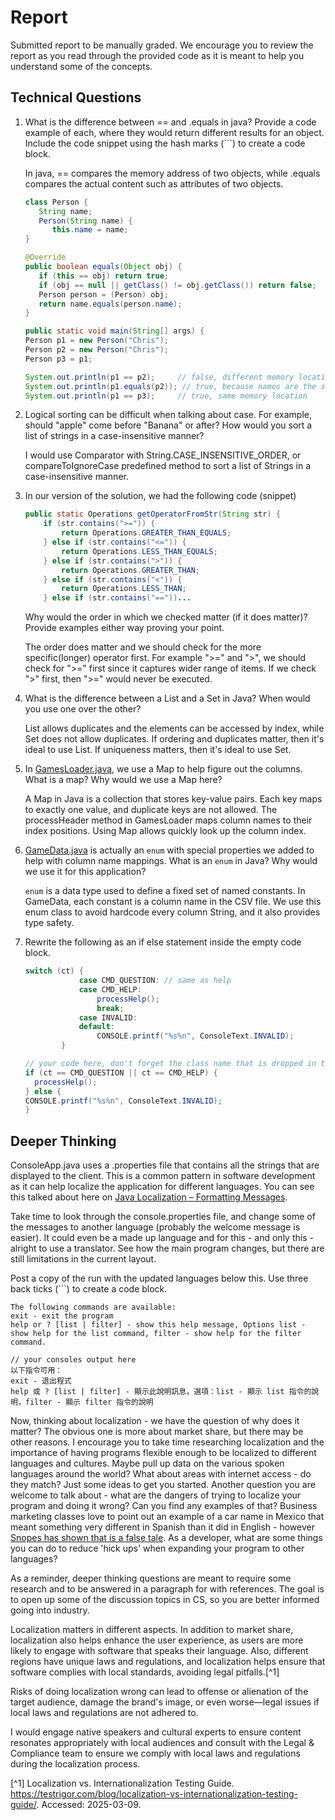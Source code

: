 # Report

Submitted report to be manually graded. We encourage you to review the report as you read through the provided
code as it is meant to help you understand some of the concepts. 

## Technical Questions

1. What is the difference between == and .equals in java? Provide a code example of each, where they would return different results for an object. Include the code snippet using the hash marks (```) to create a code block.
   
   In java, == compares the memory address of two objects, while .equals compares the actual content such as attributes of two objects.
   
   ```java
   class Person {
      String name;
      Person(String name) {
         this.name = name;
   }
   
   @Override
   public boolean equals(Object obj) {
      if (this == obj) return true;
      if (obj == null || getClass() != obj.getClass()) return false;
      Person person = (Person) obj;
      return name.equals(person.name);
   }
   
   public static void main(String[] args) {
   Person p1 = new Person("Chris");
   Person p2 = new Person("Chris");
   Person p3 = p1;
   
   System.out.println(p1 == p2);     // false, different memory locations
   System.out.println(p1.equals(p2)); // true, because names are the same
   System.out.println(p1 == p3);     // true, same memory location
   
   ```

2. Logical sorting can be difficult when talking about case. For example, should "apple" come before "Banana" or after? How would you sort a list of strings in a case-insensitive manner?
   
   I would use Comparator with String.CASE_INSENSITIVE_ORDER, or compareToIgnoreCase predefined method to sort a list of Strings in a case-insensitive manner.



3. In our version of the solution, we had the following code (snippet)
    ```java
    public static Operations getOperatorFromStr(String str) {
        if (str.contains(">=")) {
            return Operations.GREATER_THAN_EQUALS;
        } else if (str.contains("<=")) {
            return Operations.LESS_THAN_EQUALS;
        } else if (str.contains(">")) {
            return Operations.GREATER_THAN;
        } else if (str.contains("<")) {
            return Operations.LESS_THAN;
        } else if (str.contains("=="))...
    ```
    Why would the order in which we checked matter (if it does matter)? Provide examples either way proving your point. 
   
   The order does matter and we should check for the more specific(longer) operator first. For example ">=" and ">", we should check for ">=" first since it captures wider range of items. If we check ">" first, then ">=" would never be executed.


4. What is the difference between a List and a Set in Java? When would you use one over the other? 
   
   List allows duplicates and the elements can be accessed by index, while Set does not allow duplicates. If ordering and duplicates matter, then it's ideal to use List. If uniqueness matters, then it's ideal to use Set.



5. In [GamesLoader.java](src/main/java/student/GamesLoader.java), we use a Map to help figure out the columns. What is a map? Why would we use a Map here?
   
   A Map in Java is a collection that stores key-value pairs. Each key maps to exactly one value, and duplicate keys are not allowed. 
   The processHeader method in GamesLoader maps column names to their index positions. Using Map allows quickly look up the column index.



6. [GameData.java](src/main/java/student/GameData.java) is actually an `enum` with special properties we added to help with column name mappings. What is an `enum` in Java? Why would we use it for this application?
   
   `enum` is a data type used to define a fixed set of named constants. In GameData, each constant is a column name in the CSV file. We use this enum class to avoid hardcode every column String, and it also provides type safety.

   

7. Rewrite the following as an if else statement inside the empty code block.
    ```java
    switch (ct) {
                case CMD_QUESTION: // same as help
                case CMD_HELP:
                    processHelp();
                    break;
                case INVALID:
                default:
                    CONSOLE.printf("%s%n", ConsoleText.INVALID);
            }
    ``` 

    ```java
    // your code here, don't forget the class name that is dropped in the switch block..
   if (ct == CMD_QUESTION || ct == CMD_HELP) {
      processHelp();
   } else {
   CONSOLE.printf("%s%n", ConsoleText.INVALID);
   }
    ```

## Deeper Thinking

ConsoleApp.java uses a .properties file that contains all the strings
that are displayed to the client. This is a common pattern in software development
as it can help localize the application for different languages. You can see this
talked about here on [Java Localization – Formatting Messages](https://www.baeldung.com/java-localization-messages-formatting).

Take time to look through the console.properties file, and change some of the messages to
another language (probably the welcome message is easier). It could even be a made up language and for this - and only this - alright to use a translator. See how the main program changes, but there are still limitations in 
the current layout. 

Post a copy of the run with the updated languages below this. Use three back ticks (```) to create a code block. 

```text
The following commands are available:
exit - exit the program
help or ? [list | filter] - show this help message, Options list - show help for the list command, filter - show help for the filter command.

// your consoles output here
以下指令可用：
exit - 退出程式
help 或 ? [list | filter] - 顯示此說明訊息，選項：list - 顯示 list 指令的說明，filter - 顯示 filter 指令的說明
```

Now, thinking about localization - we have the question of why does it matter? The obvious
one is more about market share, but there may be other reasons.  I encourage
you to take time researching localization and the importance of having programs
flexible enough to be localized to different languages and cultures. Maybe pull up data on the
various spoken languages around the world? What about areas with internet access - do they match? Just some ideas to get you started. Another question you are welcome to talk about - what are the dangers of trying to localize your program and doing it wrong? Can you find any examples of that? Business marketing classes love to point out an example of a car name in Mexico that meant something very different in Spanish than it did in English - however [Snopes has shown that is a false tale](https://www.snopes.com/fact-check/chevrolet-nova-name-spanish/).  As a developer, what are some things you can do to reduce 'hick ups' when expanding your program to other languages?

As a reminder, deeper thinking questions are meant to require some research and to be answered in a paragraph for with references. The goal is to open up some of the discussion topics in CS, so you are better informed going into industry. 


Localization matters in different aspects. In addition to market share, localization also helps enhance the user experience, as users are more likely to engage with software that speaks their language. Also, different regions have unique laws and regulations, and localization helps ensure that software complies with local standards, avoiding legal pitfalls.[^1]

Risks of doing localization wrong can lead to offense or alienation of the target audience, damage the brand's image, or even worse—legal issues if local laws and regulations are not adhered to.

I would engage native speakers and cultural experts to ensure content resonates appropriately with local audiences and consult with the Legal & Compliance team to ensure we comply with local laws and regulations during the localization process.

[^1] Localization vs. Internationalization Testing Guide. https://testrigor.com/blog/localization-vs-internationalization-testing-guide/. Accessed: 2025-03-09.